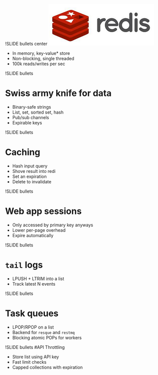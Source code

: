 !SLIDE bullets center
![redis](redis.jpg)  

* In memory, key-value* store
* Non-blocking, single threaded
* 100k reads/writes per sec

!SLIDE bullets
# Swiss army knife for data
* Binary-safe strings
* List, set, sorted set, hash
* Pub/sub channels
* Expirable keys

!SLIDE bullets
# Caching
* Hash input query
* Shove result into redi
* Set an expiration
* Delete to invalidate

!SLIDE bullets
# Web app sessions
* Only accessed by primary key anyways
* Lower per-page overhead
* Expire automatically

!SLIDE bullets
# `tail` logs
* LPUSH + LTRIM into a list
* Track latest N events

!SLIDE bullets
# Task queues
* LPOP/RPOP on a list
* Backend for `resque` and `restmq`
* Blocking atomic POPs for workers

!SLIDE bullets
#API Throttling
* Store list using API key
* Fast limit checks
* Capped collections with expiration
